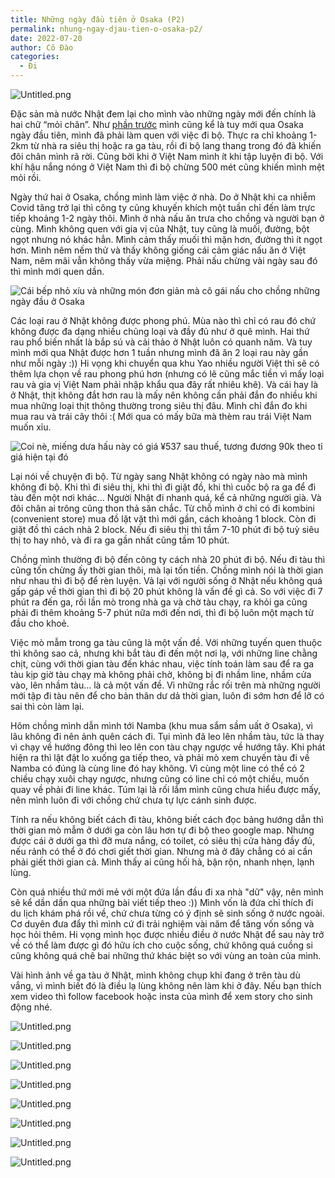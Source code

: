 ```yaml
---
title: Những ngày đầu tiên ở Osaka (P2)
permalink: nhung-ngay-djau-tien-o-osaka-p2/
date: 2022-07-20
author: Cô Đào
categories:
  - Đi
---
```


![Untitled.png](https://prod-files-secure.s3.us-west-2.amazonaws.com/1c35bcdc-42a4-44e8-9d9c-01e2d858c279/8748d7af-6d67-4818-b087-b46171a1b699/Untitled.png?X-Amz-Algorithm=AWS4-HMAC-SHA256&X-Amz-Content-Sha256=UNSIGNED-PAYLOAD&X-Amz-Credential=AKIAT73L2G45HZZMZUHI%2F20240313%2Fus-west-2%2Fs3%2Faws4_request&X-Amz-Date=20240313T024018Z&X-Amz-Expires=3600&X-Amz-Signature=d57a8d947c76b96a7b23a5dc65436ea7c6286b2313f57ac403da6b991d7a5c79&X-Amz-SignedHeaders=host&x-id=GetObject)


Đặc sản mà nước Nhật đem lại cho mình vào những ngày mới đến chính là hai chữ “mỏi chân”. Như [phần trước](https://duongdao.family/nhung-ngay-dau-tien-o-osaka/) mình cũng kể là tuy mới qua Osaka ngày đầu tiên, mình đã phải làm quen với việc đi bộ. Thực ra chỉ khoảng 1-2km từ nhà ra siêu thị hoặc ra ga tàu, rồi đi bộ lang thang trong đó đã khiến đôi chân mình rã rời. Cũng bởi khi ở Việt Nam mình ít khi tập luyện đi bộ. Với khí hậu nắng nóng ở Việt Nam thì đi bộ chừng 500 mét cũng khiến mình mệt mỏi rồi.


Ngày thứ hai ở Osaka, chồng mình làm việc ở nhà. Do ở Nhật khi ca nhiễm Covid tăng trở lại thì công ty cũng khuyến khích một tuần chỉ đến làm trực tiếp khoảng 1-2 ngày thôi. Mình ở nhà nấu ăn trưa cho chồng và người bạn ở cùng. Mình không quen với gia vị của Nhật, tuy cũng là muối, đường, bột ngọt nhưng nó khác hẳn. Mình cảm thấy muối thì mặn hơn, đường thì ít ngọt hơn. Mình nêm nếm thử và thấy không giống cái cảm giác nấu ăn ở Việt Nam, nêm mãi vẫn không thấy vừa miệng. Phải nấu chừng vài ngày sau đó thì mình mới quen dần.


![Cái bếp nhỏ xíu và những món đơn giản mà cô gái nấu cho chồng những ngày đầu ở Osaka](https://prod-files-secure.s3.us-west-2.amazonaws.com/1c35bcdc-42a4-44e8-9d9c-01e2d858c279/b02c1375-7565-4b44-ac65-3e25f8b3cb94/Untitled.png?X-Amz-Algorithm=AWS4-HMAC-SHA256&X-Amz-Content-Sha256=UNSIGNED-PAYLOAD&X-Amz-Credential=AKIAT73L2G45HZZMZUHI%2F20240313%2Fus-west-2%2Fs3%2Faws4_request&X-Amz-Date=20240313T024018Z&X-Amz-Expires=3600&X-Amz-Signature=8535ff8fc2b43c38dfd48b956fa9af49e6772030d209b5ceb6bfffc7bf1b99c6&X-Amz-SignedHeaders=host&x-id=GetObject)


Các loại rau ở Nhật không được phong phú. Mùa nào thì chỉ có rau đó chứ không được đa dạng nhiều chủng loại và đầy đủ như ở quê mình. Hai thứ rau phổ biến nhất là bắp sú và cải thảo ở Nhật luôn có quanh năm. Và tuy mình mới qua Nhật được hơn 1 tuần nhưng mình đã ăn 2 loại rau này gần như mỗi ngày :)) Hi vọng khi chuyển qua khu Yao nhiều người Việt thì sẽ có thêm lựa chọn về rau phong phú hơn (nhưng có lẽ cũng mắc tiền vì mấy loại rau và gia vị Việt Nam phải nhập khẩu qua đây rất nhiêu khê). Và cái hay là ở Nhật, thịt không đắt hơn rau là mấy nên không cần phải đắn đo nhiều khi mua những loại thịt thông thường trong siêu thị đâu. Mình chỉ đắn đo khi mua rau và trái cây thôi :( Mới qua có mấy bữa mà thèm rau trái Việt Nam muốn xỉu.


![Coi nè, miếng dưa hấu này có giá ¥537 sau thuế, tương đương 90k theo tỉ giá hiện tại đó](https://prod-files-secure.s3.us-west-2.amazonaws.com/1c35bcdc-42a4-44e8-9d9c-01e2d858c279/622d020a-fe58-4f0e-aa5f-cc33c241c6f4/Untitled.png?X-Amz-Algorithm=AWS4-HMAC-SHA256&X-Amz-Content-Sha256=UNSIGNED-PAYLOAD&X-Amz-Credential=AKIAT73L2G45HZZMZUHI%2F20240313%2Fus-west-2%2Fs3%2Faws4_request&X-Amz-Date=20240313T024018Z&X-Amz-Expires=3600&X-Amz-Signature=bfdf1d64e3ecdbe9b066e32a1710d35460c933190b5224909aea11283a57ebd7&X-Amz-SignedHeaders=host&x-id=GetObject)


Lại nói về chuyện đi bộ. Từ ngày sang Nhật không có ngày nào mà mình không đi bộ. Khi thì đi siêu thị, khi thì đi giặt đồ, khi thì cuốc bộ ra ga để đi tàu đến một nơi khác... Người Nhật đi nhanh quá, kể cả những người già. Và đôi chân ai trông cũng thon thả săn chắc. Từ chỗ mình ở chỉ có đi kombini (convenient store) mua đồ lặt vặt thì mới gần, cách khoảng 1 block. Còn đi giặt đồ thì cách nhà 2 block. Nếu đi siêu thị thì tầm 7-10 phút đi bộ tuỳ siêu thị to hay nhỏ, và đi ra ga gần nhất cũng tầm 10 phút.


Chồng mình thường đi bộ đến công ty cách nhà 20 phút đi bộ. Nếu đi tàu thì cũng tốn chừng ấy thời gian thôi, mà lại tốn tiền. Chồng mình nói là thời gian như nhau thì đi bộ để rèn luyện. Vả lại với người sống ở Nhật nếu không quá gấp gáp về thời gian thì đi bộ 20 phút không là vấn đề gì cả. So với việc đi 7 phút ra đến ga, rồi lần mò trong nhà ga và chờ tàu chạy, ra khỏi ga cũng phải đi thêm khoảng 5-7 phút nữa mới đến nơi, thì đi bộ luôn một mạch từ đầu cho khoẻ.


Việc mò mẫm trong ga tàu cũng là một vấn đề. Với những tuyến quen thuộc thì không sao cả, nhưng khi bắt tàu đi đến một nơi lạ, với những line chằng chịt, cùng với thời gian tàu đến khác nhau, việc tính toán làm sau để ra ga tàu kịp giờ tàu chạy mà không phải chờ, không bị đi nhầm line, nhầm cửa vào, lên nhầm tàu... là cả một vấn đề. Vì những rắc rối trên mà những người mới tập đi tàu nên để cho bản thân dư dả thời gian, luôn đi sớm hơn để lỡ có sai thì còn làm lại.


Hôm chồng mình dẫn mình tới Namba (khu mua sắm sầm uất ở Osaka), vì lâu không đi nên ảnh quên cách đi. Tụi mình đã leo lên nhầm tàu, tức là thay vì chạy về hướng đông thì leo lên con tàu chạy ngược về hướng tây. Khi phát hiện ra thì lật đật lo xuống ga tiếp theo, và phải mò xem chuyến tàu đi về Namba có đúng là cùng line đó hay không. Vì cùng một line có thể có 2 chiều chạy xuôi chạy ngược, nhưng cũng có line chỉ có một chiều, muốn quay về phải đi line khác. Túm lại là rối lắm mình cũng chưa hiểu được mấy, nên mình luôn đi với chồng chứ chưa tự lực cánh sinh được.


Tính ra nếu không biết cách đi tàu, không biết cách đọc bảng hướng dẫn thì thời gian mò mẫm ở dưới ga còn lâu hơn tự đi bộ theo google map. Nhưng được cái ở dưới ga thì đỡ mưa nắng, có toilet, có siêu thị cửa hàng đầy đủ, nếu rảnh có thể ở đó chơi giết thời gian. Nhưng mà ở đây chẳng có ai cần phải giết thời gian cả. Mình thấy ai cũng hối hả, bận rộn, nhanh nhẹn, lạnh lùng.


Còn quá nhiều thứ mới mẻ với một đứa lần đầu đi xa nhà "dữ" vậy, nên mình sẽ kể dần dần qua những bài viết tiếp theo :)) Mình vốn là đứa chỉ thích đi du lịch khám phá rồi về, chứ chưa từng có ý định sẽ sinh sống ở nước ngoài. Cơ duyên đưa đẩy thì mình cứ đi trải nghiệm vài năm để tăng vốn sống và học hỏi thêm. Hi vọng mình học được nhiều điều ở nước Nhật để sau này trở về có thể làm được gì đó hữu ích cho cuộc sống, chứ không quá cuồng si cũng không quá chê bai những thứ khác biệt so với vùng an toàn của mình.


Vài hình ảnh về ga tàu ở Nhật, mình không chụp khi đang ở trên tàu dù vắng, vì mình biết đó là điều lạ lùng không nên làm khi ở đây. Nếu bạn thích xem video thì follow facebook hoặc insta của mình để xem story cho sinh động nhé.


![Untitled.png](https://prod-files-secure.s3.us-west-2.amazonaws.com/1c35bcdc-42a4-44e8-9d9c-01e2d858c279/feb5944d-8502-4517-bbd3-2636544f9d88/Untitled.png?X-Amz-Algorithm=AWS4-HMAC-SHA256&X-Amz-Content-Sha256=UNSIGNED-PAYLOAD&X-Amz-Credential=AKIAT73L2G45HZZMZUHI%2F20240313%2Fus-west-2%2Fs3%2Faws4_request&X-Amz-Date=20240313T024018Z&X-Amz-Expires=3600&X-Amz-Signature=f1a29f1c0b23b62246c1ba7c7c593b7b1eb7e6f72277268975668b964b18f7da&X-Amz-SignedHeaders=host&x-id=GetObject)


![Untitled.png](https://prod-files-secure.s3.us-west-2.amazonaws.com/1c35bcdc-42a4-44e8-9d9c-01e2d858c279/de45d453-0797-4c1e-8344-e98b15c7b2a1/Untitled.png?X-Amz-Algorithm=AWS4-HMAC-SHA256&X-Amz-Content-Sha256=UNSIGNED-PAYLOAD&X-Amz-Credential=AKIAT73L2G45HZZMZUHI%2F20240313%2Fus-west-2%2Fs3%2Faws4_request&X-Amz-Date=20240313T024018Z&X-Amz-Expires=3600&X-Amz-Signature=8e3e585717818d093e0ed22b190649cddb4db6f171b44359bf4440ca84240fde&X-Amz-SignedHeaders=host&x-id=GetObject)


![Untitled.png](https://prod-files-secure.s3.us-west-2.amazonaws.com/1c35bcdc-42a4-44e8-9d9c-01e2d858c279/74582ec9-dcc0-49b6-962e-65db6affa9cb/Untitled.png?X-Amz-Algorithm=AWS4-HMAC-SHA256&X-Amz-Content-Sha256=UNSIGNED-PAYLOAD&X-Amz-Credential=AKIAT73L2G45HZZMZUHI%2F20240313%2Fus-west-2%2Fs3%2Faws4_request&X-Amz-Date=20240313T024018Z&X-Amz-Expires=3600&X-Amz-Signature=d59550a5ac18355286d02a6b7e6a03abfead1a1685cefbfd4675ea5b7b933766&X-Amz-SignedHeaders=host&x-id=GetObject)


![Untitled.png](https://prod-files-secure.s3.us-west-2.amazonaws.com/1c35bcdc-42a4-44e8-9d9c-01e2d858c279/637872e1-e15f-4d4f-af7a-a26f0272cf81/Untitled.png?X-Amz-Algorithm=AWS4-HMAC-SHA256&X-Amz-Content-Sha256=UNSIGNED-PAYLOAD&X-Amz-Credential=AKIAT73L2G45HZZMZUHI%2F20240313%2Fus-west-2%2Fs3%2Faws4_request&X-Amz-Date=20240313T024018Z&X-Amz-Expires=3600&X-Amz-Signature=ae616e5b541b49c0e00d97933bf3f18f2b5454ef20a1b5918c3a7f24fea4d908&X-Amz-SignedHeaders=host&x-id=GetObject)


![Untitled.png](https://prod-files-secure.s3.us-west-2.amazonaws.com/1c35bcdc-42a4-44e8-9d9c-01e2d858c279/40a46bce-a863-4fa8-9bbe-e88fa67dc469/Untitled.png?X-Amz-Algorithm=AWS4-HMAC-SHA256&X-Amz-Content-Sha256=UNSIGNED-PAYLOAD&X-Amz-Credential=AKIAT73L2G45HZZMZUHI%2F20240313%2Fus-west-2%2Fs3%2Faws4_request&X-Amz-Date=20240313T024018Z&X-Amz-Expires=3600&X-Amz-Signature=8e4d510ccf72af2217a7c9af742e243a9a1f72edb40116ff9fe9dbbaf7ea4672&X-Amz-SignedHeaders=host&x-id=GetObject)


![Untitled.png](https://prod-files-secure.s3.us-west-2.amazonaws.com/1c35bcdc-42a4-44e8-9d9c-01e2d858c279/99c8bdeb-6dd0-41e2-8ecc-6c4dcbf13db7/Untitled.png?X-Amz-Algorithm=AWS4-HMAC-SHA256&X-Amz-Content-Sha256=UNSIGNED-PAYLOAD&X-Amz-Credential=AKIAT73L2G45HZZMZUHI%2F20240313%2Fus-west-2%2Fs3%2Faws4_request&X-Amz-Date=20240313T024018Z&X-Amz-Expires=3600&X-Amz-Signature=64340bf3cc6eb87fe45a4e4d56e7fcf23fabbc5e2df57febe1b6ef3d04bcec0f&X-Amz-SignedHeaders=host&x-id=GetObject)


![Untitled.png](https://prod-files-secure.s3.us-west-2.amazonaws.com/1c35bcdc-42a4-44e8-9d9c-01e2d858c279/054a5d80-c8ef-408a-ac1f-e23263502928/Untitled.png?X-Amz-Algorithm=AWS4-HMAC-SHA256&X-Amz-Content-Sha256=UNSIGNED-PAYLOAD&X-Amz-Credential=AKIAT73L2G45HZZMZUHI%2F20240313%2Fus-west-2%2Fs3%2Faws4_request&X-Amz-Date=20240313T024018Z&X-Amz-Expires=3600&X-Amz-Signature=a3d4ef83fd02308ca73cefd0cd3654073d8ef1bbb488b33b29181f354f2becb1&X-Amz-SignedHeaders=host&x-id=GetObject)


![Untitled.png](https://prod-files-secure.s3.us-west-2.amazonaws.com/1c35bcdc-42a4-44e8-9d9c-01e2d858c279/3e54770a-8016-46aa-80e1-3b81b0cc5105/Untitled.png?X-Amz-Algorithm=AWS4-HMAC-SHA256&X-Amz-Content-Sha256=UNSIGNED-PAYLOAD&X-Amz-Credential=AKIAT73L2G45HZZMZUHI%2F20240313%2Fus-west-2%2Fs3%2Faws4_request&X-Amz-Date=20240313T024018Z&X-Amz-Expires=3600&X-Amz-Signature=d16fb2504ffc121febf2e547096e38b434ce5ce558da314c5f0d876ea223541b&X-Amz-SignedHeaders=host&x-id=GetObject)

